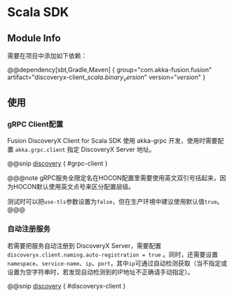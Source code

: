 # Scala SDK

## Module Info

需要在项目中添加如下依赖：

@@dependency[sbt,Gradle,Maven] { group="com.akka-fusion.fusion" artifact="discoveryx-client_$scala.binary_version$" version="$version$" }

## 使用

### gRPC Client配置

Fusion DiscoveryX Client for Scala SDK 使用 akka-grpc 开发，使用时需要配置 `akka.grpc.client` 指定 DiscoveryX Server 地址。

@@snip [discovery](../../../../../discoveryx-client/src/main/resources/reference.conf) { #grpc-client }

@@@note
gRPC服务全限定名在HOCON配置里需要使用英文双引号括起来，因为HOCON默认使用英文点号来区分配置层级。

测试时可以把`use-tls`参数设置为`false`，但在生产环境中建议使用默认值`true`。
@@@

### 自动注册服务

若需要把服务自动注册到 DiscoveryX Server，需要配置 `discoveryx.client.naming.auto-registration = true` 。同时，还需要设置`namespace`、`service-name`、`ip`、`port`，其中`ip`可通过自动检测获取（当不指定或设置为空字符串时，若发现自动检测到的IP地址不正确请手动指定）。

@@snip [discovery](../../../../../discoveryx-client/src/main/resources/reference.conf) { #discoveryx-client }
